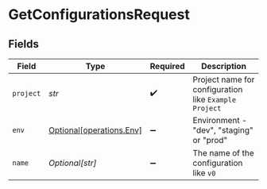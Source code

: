 # GetConfigurationsRequest


## Fields

| Field                                                      | Type                                                       | Required                                                   | Description                                                |
| ---------------------------------------------------------- | ---------------------------------------------------------- | ---------------------------------------------------------- | ---------------------------------------------------------- |
| `project`                                                  | *str*                                                      | :heavy_check_mark:                                         | Project name for configuration like `Example Project`      |
| `env`                                                      | [Optional[operations.Env]](../../models/operations/env.md) | :heavy_minus_sign:                                         | Environment - "dev", "staging" or "prod"                   |
| `name`                                                     | *Optional[str]*                                            | :heavy_minus_sign:                                         | The name of the configuration like `v0`                    |